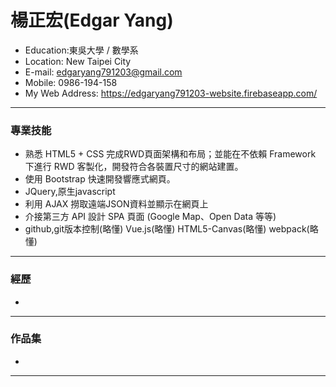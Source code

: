 <h1>楊正宏(Edgar Yang)</h1>
<ul>
  <li>Education:東吳大學 / 數學系
  <li>Location: New Taipei City</li>
  <li>E-mail:  
    <a href="edgaryang791203@gmail.com" target="_blank">edgaryang791203@gmail.com</a>
   </li>
  <li>Mobile: 0986-194-158</li></li>
  <li>My Web Address: 
    <a href="https://edgaryang791203-website.firebaseapp.com/" target="_blank">https://edgaryang791203-website.firebaseapp.com/</a>
  </li>
</ul>
<hr></hr>
<h3>專業技能</h3>
<ul>
  <li>熟悉 HTML5 + CSS 完成RWD頁面架構和布局；並能在不依賴 Framework 下進行 RWD 客製化，開發符合各裝置尺寸的網站建置。</li>
  <li>使用 Bootstrap 快速開發響應式網頁。</li>
  <li>JQuery,原生javascript</li>
  <li>利用 AJAX 撈取遠端JSON資料並顯示在網頁上</li>
  <li>介接第三方 API 設計 SPA 頁面 (Google Map、Open Data 等等)</li>
  <li>github,git版本控制(略懂) 
      Vue.js(略懂) 
      HTML5-Canvas(略懂) 
      webpack(略懂)
  </li>
</ul>
<hr></hr>
<h3>經歷</h3>
<ul>
  <li></li>
</ul>
<hr></hr>
<h3>作品集</h3>
<ul>
  <li></li>
</ul>
<hr></hr>
